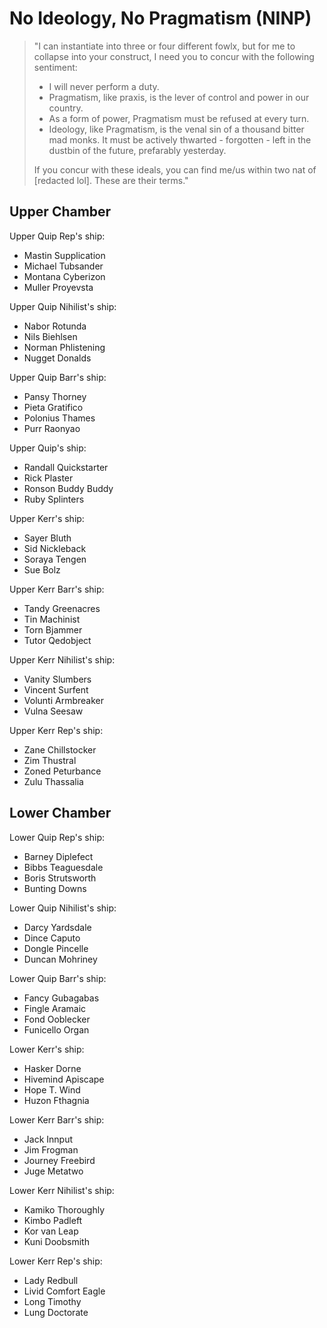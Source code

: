 # No Ideology, No Pragmatism (NINP)

> "I can instantiate into three or four different fowlx, but for me to collapse into your construct, I need you to concur with the following sentiment:
>
> - I will never perform a duty.
> - Pragmatism, like praxis, is the lever of control and power in our country.
> - As a form of power, Pragmatism must be refused at every turn.
> - Ideology, like Pragmatism, is the venal sin of a thousand bitter mad monks. It must be actively thwarted - forgotten - left in the dustbin of the future, prefarably yesterday.
>
> If you concur with these ideals, you can find me/us within two nat of [redacted lol]. These are their terms."

## Upper Chamber

Upper Quip Rep's ship:

- Mastin Supplication
- Michael Tubsander
- Montana Cyberizon
- Muller Proyevsta

Upper Quip Nihilist's ship:

- Nabor Rotunda
- Nils Biehlsen
- Norman Phlistening
- Nugget Donalds

Upper Quip Barr's ship:

- Pansy Thorney
- Pieta Gratifico
- Polonius Thames
- Purr Raonyao

Upper Quip's ship:

- Randall Quickstarter
- Rick Plaster
- Ronson Buddy Buddy
- Ruby Splinters

Upper Kerr's ship:

- Sayer Bluth
- Sid Nickleback
- Soraya Tengen
- Sue Bolz

Upper Kerr Barr's ship:

- Tandy Greenacres
- Tin Machinist
- Torn Bjammer
- Tutor Qedobject

Upper Kerr Nihilist's ship:

- Vanity Slumbers
- Vincent Surfent
- Volunti Armbreaker
- Vulna Seesaw

Upper Kerr Rep's ship:

- Zane Chillstocker
- Zim Thustral
- Zoned Peturbance
- Zulu Thassalia

## Lower Chamber

Lower Quip Rep's ship:

- Barney Diplefect
- Bibbs Teaguesdale
- Boris Strutsworth
- Bunting Downs

Lower Quip Nihilist's ship:

- Darcy Yardsdale
- Dince Caputo
- Dongle Pincelle
- Duncan Mohriney

Lower Quip Barr's ship:

- Fancy Gubagabas
- Fingle Aramaic
- Fond Ooblecker
- Funicello Organ

Lower Kerr's ship:

- Hasker Dorne
- Hivemind Apiscape
- Hope T. Wind
- Huzon Fthagnia

Lower Kerr Barr's ship:

- Jack Innput
- Jim Frogman
- Journey Freebird
- Juge Metatwo

Lower Kerr Nihilist's ship:

- Kamiko Thoroughly
- Kimbo Padleft
- Kor van Leap
- Kuni Doobsmith

Lower Kerr Rep's ship:

- Lady Redbull
- Livid Comfort Eagle
- Long Timothy
- Lung Doctorate
